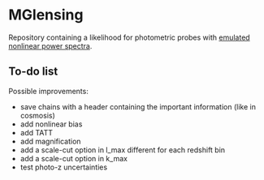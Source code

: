 # MGlensing

Repository containing a likelihood for photometric probes with [emulated nonlinear power spectra](https://github.com/nebblu/ReACT-emus?tab=readme-ov-file).

## To-do list
Possible improvements:
* save chains with a header containing the important information (like in cosmosis)
* add nonlinear bias
* add TATT
* add magnification
* add a scale-cut option in l_max different for each redshift bin
* add a scale-cut option in k_max
* test photo-z uncertainties
